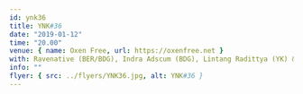 ```yaml
---
id: ynk36
title: YNK#36
date: "2019-01-12"
time: "20.00"
venue: { name: Oxen Free, url: https://oxenfree.net }
with: Ravenative (BER/BDG), Indra Adscum (BDG), Lintang Radittya (YK) & Rupagangga (YK)
info: ""
flyer: { src: ../flyers/YNK36.jpg, alt: YNK#36 }
---
```

